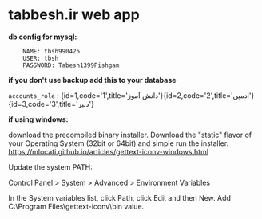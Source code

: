 # tabbesh.ir web app

**db config for mysql:**

        NAME: tbsh990426
        USER: tbsh
        PASSWORD: Tabesh1399Pishgam

**if you don't use backup 
add this to your database**

`accounts_role` :  {id=1,code='1',title='دانش آموز'}{id=2,code='2',title='ادمین'}{id=3,code='3',title='دبیر'}

**if using windows:**

 download the precompiled binary installer. Download the "static" flavor of your Operating System (32bit or 64bit) and simple run the installer.
https://mlocati.github.io/articles/gettext-iconv-windows.html

Update the system PATH:

Control Panel > System > Advanced > Environment Variables

In the System variables list, click Path, click Edit and then New. Add C:\Program Files\gettext-iconv\bin value.
